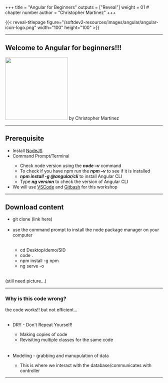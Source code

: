 +++
title = "Angular for Beginners"
outputs = ["Reveal"]
weight = 01 # chapter number
author = "Christopher Martinez"
+++

{{< reveal-titlepage figure="/softdev2-resources/images/angular/angular-icon-logo.png" width="100" height="100" >}}
  
---

## Welcome to Angular for beginners!!!

 <img src="/softdev2-resources/images/angular/angular-icon-logo.png" width="200" height="200">
by Christopher Martinez
 
---
## Prerequisite
<ul>
  <li>Install <a href="https://nodejs.org/en/">NodeJS</a></li>
  <li>Command Prompt/Terminal</li>
    <ul>
      <li>Check node version using the <b><i>node –v</i></b> command</li>
      <li>To check if you have npm run the <b><i>npm –v</b></i> to see if it is installed</li>
      <li><b><i>npm install -g @angular/cli</b></i> to install Angular CLI</li>
      <li>Type <b><i>ng version</b></i> to check the version of Angular CLI</li>
    </ul>
  <li>We will use <a href="https://code.visualstudio.com/download">VSCode</a> and 
    <a href="https://git-scm.com/downloads">Gitbash</a> for this workshop</li>
</ul>

---
## Download content 
<ul> <li>git clone (link here)</li> <br>
 
  <li>use the command prompt to install the node package manager on your computer</li> <br>
 
 <ul>
    <li>cd Desktop/demo/SID</li>
    <li>code .</li>
    <li>npm install -g npm</li>
    <li>ng serve -o</li>
 </ul>
</ul>

<br>(still need picture...)

---

### Why is this code wrong?
the code works!! but not efficient...<br><br>
<ul> 
  <li>DRY - Don't Repeat Yourself!</li>
    <ul>
      <li>Making copies of code</li>
      <li>Revisiting multiple classes for the same code</li>
    </ul>
  <br><br>
  <li>Modeling - grabbing and manupulation of data</li>
    <ul><li>This is where we interact with the database/communicates with controller</li></ul>
</ul>


---



